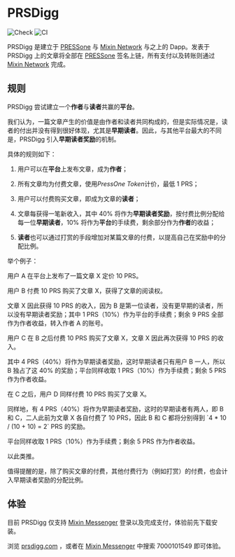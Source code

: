 # PRSDigg

![Check](https://github.com/baizhiheizi/prsdigg/workflows/Check/badge.svg) ![CI](https://github.com/baizhiheizi/prsdigg/workflows/CI/badge.svg)

PRSDigg 是建立于 [PRESSone](https://press.one) 与 [Mixin Network](https://mixin.one) 与之上的 Dapp。发表于 PRSDigg 上的文章将全部在 [PRESSone](https://press.one) 签名上链，所有支付以及转账则通过 [Mixin Network](https://mixin.one) 完成。

## 规则

PRSDigg 尝试建立一个**作者**与**读者**共赢的**平台**。

我们认为，一篇文章产生的价值是由作者和读者共同构成的，但是实际情况是，读者的付出并没有得到很好体现，尤其是**早期读者**。因此，与其他平台最大的不同是，PRSDigg 引入**早期读者奖励**的机制。

具体的规则如下：

1. 用户可以在**平台**上发布文章，成为**作者**；

2. 所有文章均为付费文章，使用*PressOne Token*计价，最低 1 PRS；

3. 用户可以付费购买文章，即成为文章的**读者**；

4. 文章每获得一笔新收入，其中 40% 将作为**早期读者奖励**，按付费比例分配给每一位**早期读者**，10% 将作为**平台**的手续费，剩余部分作为**作者**的收益；

5. **读者**也可以通过打赏的手段增加对某篇文章的付费，以提高自己在奖励中的分配比例。

举个例子：

用户 A 在平台上发布了一篇文章 X 定价 10 PRS。

用户 B 付费 10 PRS 购买了文章 X，获得了文章的阅读权。

文章 X 因此获得 10 PRS 的收入，因为 B 是第一位读者，没有更早期的读者，所以没有早期读者奖励；其中 1 PRS（10%）作为平台的手续费；剩余 9 PRS 全部作为作者收益，转入作者 A 的账号。

用户 C 在 B 之后付费 10 PRS 购买了文章 X，文章 X 因此再次获得 10 PRS 的收入。

其中 4 PRS（40%）将作为早期读者奖励，这时早期读者只有用户 B 一人，所以 B 独占了这 40% 的奖励；平台同样收取 1 PRS（10%）作为手续费；剩余 5 PRS 作为作者收益。

在 C 之后，用户 D 同样付费 10 PRS 购买了文章 X。

同样地，有 4 PRS（40%）将作为早期读者奖励，这时的早期读者有两人，即 B 和 C，二人此前为文章 X 各自付费了 10 PRS，因此 B 和 C 都将分别得到 \`4 * 10 / (10 + 10) = 2\` PRS 的奖励。

平台同样收取 1 PRS（10%）作为手续费；剩余 5 PRS 作为作者收益。

以此类推。

值得提醒的是，除了购买文章的付费，其他付费行为（例如打赏）的付费，也会计入早期读者奖励的分配比例。

## 体验

目前 PRSDigg 仅支持 [Mixin Messenger](https://mixin.one/messenger) 登录以及完成支付，体验前先下载安装。

浏览 [prsdigg.com](https://prsdigg.com) ，或者在 [Mixin Messenger](https://mixin.one/messenger) 中搜索 7000101549 即可体验。

